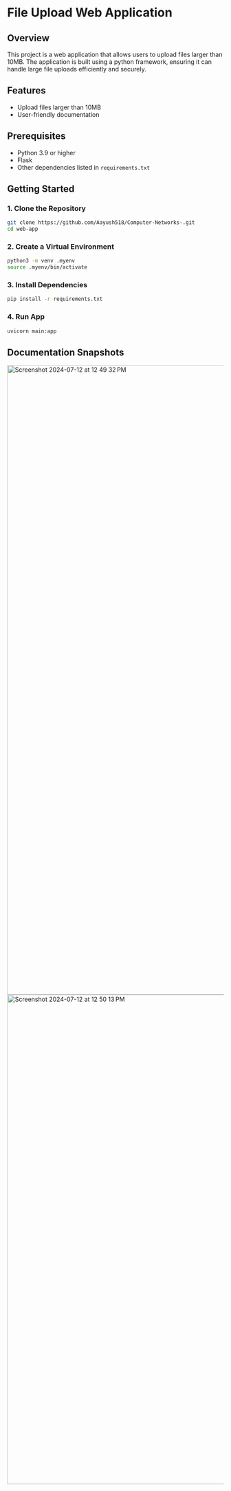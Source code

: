 # File Upload Web Application

## Overview

This project is a web application that allows users to upload files larger than 10MB. The application is built using a python framework, ensuring it can handle large file uploads efficiently and securely.

## Features

- Upload files larger than 10MB
- User-friendly documentation

## Prerequisites

- Python 3.9 or higher
- Flask
- Other dependencies listed in `requirements.txt`

## Getting Started

### 1. Clone the Repository

```bash
git clone https://github.com/Aayush518/Computer-Networks-.git
cd web-app
```

### 2. Create a Virtual Environment

```bash
python3 -m venv .myenv
source .myenv/bin/activate
```

### 3. Install Dependencies

```bash
pip install -r requirements.txt
```

### 4. Run App

```bash
uvicorn main:app
```

## Documentation Snapshots

<img width="1466" alt="Screenshot 2024-07-12 at 12 49 32 PM" src="https://github.com/user-attachments/assets/692cb6a6-aa13-4722-a3b2-e9477c72942a">
<img width="1140" alt="Screenshot 2024-07-12 at 12 50 13 PM" src="https://github.com/user-attachments/assets/5f935130-2bc6-48ec-b719-50e02921ed7f">




